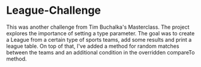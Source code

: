 # League-Challenge
This was another challenge from Tim Buchalka's Masterclass. The project explores the importance of setting a type parameter. The goal was to create a League from a certain type of sports teams, add some results and print a league table. On top of that, I've added a method for random matches between the teams and an additional condition in the overridden compareTo method.
